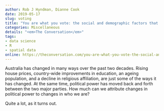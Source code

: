 ```yaml
---
author: Rob J Hyndman, Dianne Cook
date: 2019-05-17
slug: voting
title: "You are what you vote: the social and demographic factors that influence your vote"
categories: Miscellaneous
details: "<em>The Conversation</em>"
tags:
- data science
- R
- spatial data
online: https://theconversation.com/you-are-what-you-vote-the-social-and-demographic-factors-that-influence-your-vote-116591
---
```


Australia has changed in many ways over the past two decades. Rising house prices, country-wide improvements in education, an ageing population, and a decline in religious affiliation, are just some of the ways it has changed. At the same time, political power has moved back and forth between the two major parties. How much can we attribute changes in political power to changes in who we are?

Quite a lot, as it turns out.
